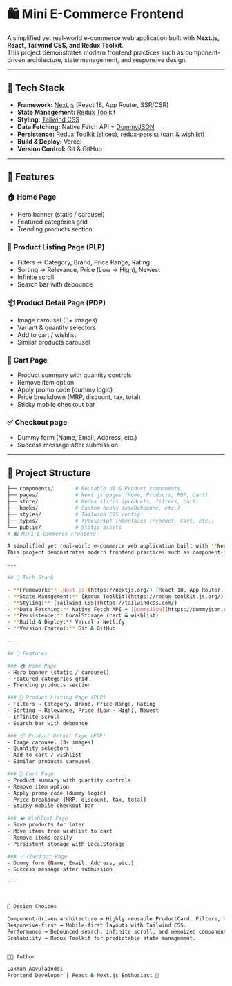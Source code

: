 # 🛍️ Mini E-Commerce Frontend

A simplified yet real-world e-commerce web application built with **Next.js, React, Tailwind CSS, and Redux Toolkit**.  
This project demonstrates modern frontend practices such as component-driven architecture, state management, and responsive design.

---

## 🚀 Tech Stack

- **Framework:** [Next.js](https://nextjs.org/) (React 18, App Router, SSR/CSR)
- **State Management:** [Redux Toolkit](https://redux-toolkit.js.org/)
- **Styling:** [Tailwind CSS](https://tailwindcss.com/)  
- **Data Fetching:** Native Fetch API + [DummyJSON](https://dummyjson.com/products)  
- **Persistence:** Redux Toolkit (slices), redux-persist (cart & wishlist)
- **Build & Deploy:** Vercel  
- **Version Control:** Git & GitHub

---

## 📌 Features

### 🏠 Home Page
- Hero banner (static / carousel)  
- Featured categories grid  
- Trending products section  

### 📃 Product Listing Page (PLP)
- Filters → Category, Brand, Price Range, Rating  
- Sorting → Relevance, Price (Low → High), Newest  
- Infinite scroll  
- Search bar with debounce  

### 📦 Product Detail Page (PDP)
- Image carousel (3+ images)  
- Variant & quantity selectors  
- Add to cart / wishlist  
- Similar products carousel  

### 🛒 Cart Page
- Product summary with quantity controls  
- Remove item option  
- Apply promo code (dummy logic)  
- Price breakdown (MRP, discount, tax, total)  
- Sticky mobile checkout bar  

### ✅ Checkout page
- Dummy form (Name, Email, Address, etc.)  
- Success message after submission  

---

## 📂 Project Structure

```bash
├── components/       # Reusable UI & Product components
├── pages/            # Next.js pages (Home, Products, PDP, Cart)
├── store/            # Redux slices (products, filters, cart)
├── hooks/            # Custom hooks (useDebounce, etc.)
├── styles/           # Tailwind CSS config
├── types/            # TypeScript interfaces (Product, Cart, etc.)
└── public/           # Static assets
# 🛍️ Mini E-Commerce Frontend

A simplified yet real-world e-commerce web application built with **Next.js, React, Tailwind CSS, and Redux Toolkit**.  
This project demonstrates modern frontend practices such as component-driven architecture, state management, and responsive design.

---

## 🚀 Tech Stack

- **Framework:** [Next.js](https://nextjs.org/) (React 18, App Router, SSR/CSR)
- **State Management:** [Redux Toolkit](https://redux-toolkit.js.org/)
- **Styling:** [Tailwind CSS](https://tailwindcss.com/)  
- **Data Fetching:** Native Fetch API + [DummyJSON](https://dummyjson.com/products)  
- **Persistence:** LocalStorage (cart & wishlist)
- **Build & Deploy:** Vercel / Netlify  
- **Version Control:** Git & GitHub

---

## 📌 Features

### 🏠 Home Page
- Hero banner (static / carousel)  
- Featured categories grid  
- Trending products section  

### 📃 Product Listing Page (PLP)
- Filters → Category, Brand, Price Range, Rating  
- Sorting → Relevance, Price (Low → High), Newest  
- Infinite scroll  
- Search bar with debounce  

### 📦 Product Detail Page (PDP)
- Image carousel (3+ images)  
- Quantity selectors  
- Add to cart / wishlist  
- Similar products carousel  

### 🛒 Cart Page
- Product summary with quantity controls  
- Remove item option  
- Apply promo code (dummy logic)  
- Price breakdown (MRP, discount, tax, total)  
- Sticky mobile checkout bar  

### ❤️ Wishlist Page
- Save products for later  
- Move items from wishlist to cart  
- Remove items easily  
- Persistent storage with LocalStorage  

### ✅ Checkout Page
- Dummy form (Name, Email, Address, etc.)  
- Success message after submission  

---



🎨 Design Choices

Component-driven architecture → Highly reusable ProductCard, Filters, Header, WishlistItem etc.
Responsive-first → Mobile-first layouts with Tailwind CSS.
Performance → Debounced search, infinite scroll, and memoized components.
Scalability → Redux Toolkit for predictable state management.


👨‍💻 Author

Laxman Aavuladoddi
Frontend Developer | React & Next.js Enthusiast 🚀
